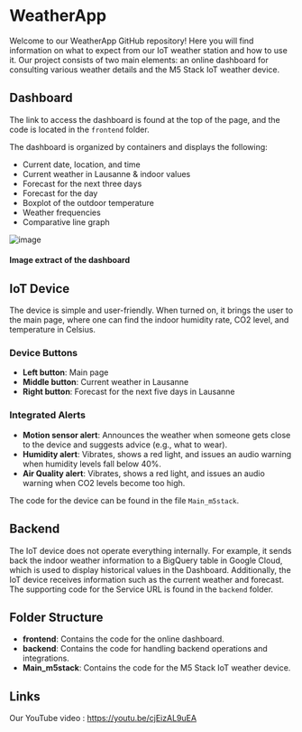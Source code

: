 # WeatherApp

Welcome to our WeatherApp GitHub repository! Here you will find information on what to expect from our IoT weather station and how to use it. Our project consists of two main elements: an online dashboard for consulting various weather details and the M5 Stack IoT weather device.

## Dashboard

The link to access the dashboard is found at the top of the page, and the code is located in the `frontend` folder.


The dashboard is organized by containers and displays the following:
- Current date, location, and time
- Current weather in Lausanne & indoor values
- Forecast for the next three days
- Forecast for the day
- Boxplot of the outdoor temperature
- Weather frequencies
- Comparative line graph

![image](https://github.com/DenizcanSarigul/WeatherApp/assets/146003148/3b56ccc2-33fd-497b-8661-e48e5ed647e5)
#### Image extract of the dashboard


## IoT Device

The device is simple and user-friendly. When turned on, it brings the user to the main page, where one can find the indoor humidity rate, CO2 level, and temperature in Celsius. 

### Device Buttons
- **Left button**: Main page
- **Middle button**: Current weather in Lausanne
- **Right button**: Forecast for the next five days in Lausanne

### Integrated Alerts
- **Motion sensor alert**: Announces the weather when someone gets close to the device and suggests advice (e.g., what to wear).
- **Humidity alert**: Vibrates, shows a red light, and issues an audio warning when humidity levels fall below 40%.
- **Air Quality alert**: Vibrates, shows a red light, and issues an audio warning when CO2 levels become too high.

The code for the device can be found in the file `Main_m5stack`.

## Backend

The IoT device does not operate everything internally. For example, it sends back the indoor weather information to a BigQuery table in Google Cloud, which is used to display historical values in the Dashboard. Additionally, the IoT device receives information such as the current weather and forecast. The supporting code for the Service URL is found in the `backend` folder.


## Folder Structure

- **frontend**: Contains the code for the online dashboard.
- **backend**: Contains the code for handling backend operations and integrations.
- **Main_m5stack**: Contains the code for the M5 Stack IoT weather device.

## Links 

Our YouTube video : https://youtu.be/cjEizAL9uEA